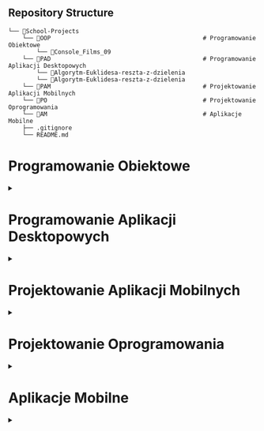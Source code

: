 ## Repository Structure

```
└── 📁School-Projects
    └── 📁OOP                                           # Programowanie Obiektowe
        └── 📁Console_Films_09
    └── 📁PAD                                           # Programowanie Aplikacji Desktopowych
        └── 📁Algorytm-Euklidesa-reszta-z-dzielenia
        └── 📁Algorytm-Euklidesa-reszta-z-dzielenia
    └── 📁PAM                                           # Projektowanie Aplikacji Mobilnych
    └── 📁PO                                            # Projektowanie Oprogramowania
    └── 📁AM                                            # Aplikacje Mobilne
    ├── .gitignore
    └── README.md
```

<div>
    <h1>Programowanie Obiektowe</h1>
    <details>
        <summary></summary>
        <ul>
            <li><a href="OOP/KONSOLA_oop_klasa_filmy/">KONSOLA_oop_klasa_filmy</a></li>
        </ul>
    </details>
</div>

<div>
    <h1>Programowanie Aplikacji Desktopowych</h1>
    <details>
        <summary></summary>
        <ul>
            <li><a href="PAD/Algorytm-Euklidesa-reszta-z-dzielenia/">Algorytm-Euklidesa-reszta-z-dzielenia</a></li>
            <li><a href="PAD/Algorytm-Euklidesa-odejmowanie/">Algorytm-Euklidesa-odejmowanie</a></li>
            <li><a href="PAD/Silnia-rekurencja-petla/">Silnia-rekurencja-petla</a></li>
        </ul>
    </details>
</div>

<div>
    <h1>Projektowanie Aplikacji Mobilnych</h1>
    <details>
        <summary></summary>
        <ul>
        </ul>
    </details>
</div>

<div>
    <h1>Projektowanie Oprogramowania</h1>
    <details>
        <summary></summary>
        <ul>
        </ul>
    </details>
</div>

<div>
    <h1>Aplikacje Mobilne</h1>
    <details>
        <summary></summary>
        <ul>
        <li><a href="AM/Kantor-App/">Kantor-App</a></li>
        </ul>
    </details>
</div>
